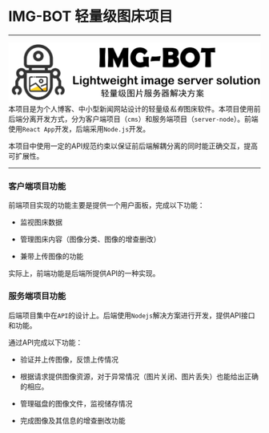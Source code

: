 # IMG-BOT 轻量级图床项目

-----
![](./docs/logo.png)
本项目是为个人博客、中小型新闻网站设计的轻量级*私有*图床软件。本项目使用前后端分离开发方式，分为客户端项目（`cms`）和服务端项目（`server-node`）。前端使用`React App`开发，后端采用`Node.js`开发。

本项目中使用一定的API规范约束以保证前后端解耦分离的同时能正确交互，提高可扩展性。

-----

### 客户端项目功能

前端项目实现的功能主要是提供一个用户面板，完成以下功能：

+ 监视图床数据

+ 管理图床内容（图像分类、图像的增查删改）

+ 兼带上传图像的功能

实际上，前端功能是后端所提供API的一种实现。

### 服务端项目功能

后端项目集中在`API`的设计上。后端使用`Nodejs`解决方案进行开发，提供API接口和功能。


通过API完成以下功能：

+ 验证并上传图像，反馈上传情况

+ 根据请求提供图像资源，对于异常情况（图片关闭、图片丢失）也能给出正确的相应。

+ 管理磁盘的图像文件，监视储存情况

+ 完成图像及其信息的增查删改功能